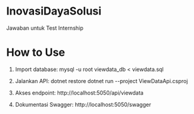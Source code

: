 # InovasiDayaSolusi
Jawaban untuk Test Internship

# How to Use
1. Import database:
   mysql -u root viewdata_db < viewdata.sql

2. Jalankan API:
   dotnet restore
   dotnet run --project ViewDataApi.csproj

3. Akses endpoint:
   http://localhost:5050/api/viewdata

4. Dokumentasi Swagger:
   http://localhost:5050/swagger
